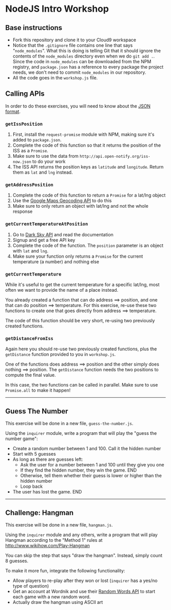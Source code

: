 # NodeJS Intro Workshop

## Base instructions
  * Fork this repository and clone it to your Cloud9 workspace
  * Notice that the `.gitignore` file contains one line that says "`node_modules`". What this is doing is telling Git that it should ignore the contents of the `node_modules` directory even when we do `git add .`. Since the code in `node_modules` can be downloaded from the NPM registry, and `package.json` has a reference to every package the project needs, we don't need to commit `node_modules` in our repository.
  * All the code goes in the `workshop.js` file.

## Calling APIs
In order to do these exercises, you will need to know about the [JSON format](https://www.digitalocean.com/community/tutorials/how-to-work-with-json-in-javascript).

### `getIssPosition`
  1. First, install the `request-promise` module with NPM, making sure it's added to `package.json`.
  2. Complete the code of this function so that it returns the position of the ISS as a `Promise`.
  3. Make sure to use the data from `http://api.open-notify.org/iss-now.json` to do your work
  4. The ISS API returns the position keys as `latitude` and `longitude`. Return them as `lat` and `lng` instead.
  
### `getAddressPosition`
  1. Complete the code of this function to return a `Promise` for a lat/lng object
  2. Use the [Google Maps Geocoding API](https://developers.google.com/maps/documentation/geocoding/get-api-key) to do this
  3. Make sure to only return an object with lat/lng and not the whole response
  
### `getCurrentTemperatureAtPosition`
  1. Go to [Dark Sky API](https://darksky.net/dev/) and read the documentation
  2. Signup and get a free API key
  3. Complete the code of the function. The `position` parameter is an object with `lat` and `lng`.
  4. Make sure your function only returns a `Promise` for the current temperature (a number) and nothing else
  
### `getCurrentTemperature`
While it's useful to get the current temperature for a specific lat/lng, most often we want to provide the name of a place instead.

You already created a function that can do address ==> position, and one that can do position ==> temperature. For this exercise, re-use these two functions to create one that goes directly from address ==> temperature.

The code of this function should be very short, re-using two previously created functions.

### `getDistanceFromIss`
Again here you should re-use two previously created functions, plus the `getDistance` function provided to you in `workshop.js`.

One of the functions does address ==> position and the other simply does nothing ==> position. The `getDistance` function needs the two positions to compute the final value.

In this case, the two functions can be called in parallel. Make sure to use `Promise.all` to make it happen!

---

## Guess The Number
This exercise will be done in a new file, `guess-the-number.js`.

Using the `inquirer` module, write a program that will play the "guess the number game":

  * Create a random number between 1 and 100. Call it the hidden number
  * Start with 5 guesses
  * As long as there are guesses left:
    * Ask the user for a number between 1 and 100 until they give you one
    * If they find the hidden number, they win the game. END
    * Otherwise, tell them whether their guess is lower or higher than the hidden number
    * Loop back
  * The user has lost the game. END

---

## Challenge: Hangman
This exercise will be done in a new file, `hangman.js`.

Using the `inquirer` module and any others, write a program that will play Hangman according to the "Method 1" rules at http://www.wikihow.com/Play-Hangman

You can skip the step that says "draw the hangman". Instead, simply count 8 guesses.

To make it more fun, integrate the following functionality:

* Allow players to re-play after they won or lost (`inquirer` has a yes/no type of question)
* Get an account at Wordnik and use their [Random Words API](http://developer.wordnik.com/docs.html#!/words/getRandomWords_get_3) to start each game with a new random word.
* Actually draw the hangman using ASCII art
